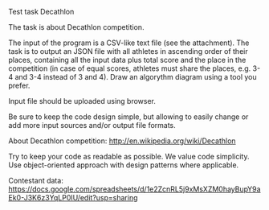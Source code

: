 Test task Decathlon

The task is about Decathlon competition.

The input of the program is a CSV-like text file (see the attachment).
The task is to output an JSON file with all athletes in ascending order of their places, containing all the input data plus total score and the place in the competition (in case of equal scores, athletes must share the places, e.g. 3-4 and 3-4 instead of 3 and 4). Draw an algorythm 
diagram using a tool you prefer.

Input file should be uploaded using browser.

Be sure to keep the code design simple, but allowing to easily change or add more input sources and/or output file formats.

About Decathlon competition: http://en.wikipedia.org/wiki/Decathlon

Try to keep your code as readable as possible. We value code simplicity.
Use object-oriented approach with design patterns where applicable.

Contestant data:
https://docs.google.com/spreadsheets/d/1e2ZcnRL5j9xMsXZM0hayBupY9aEk0-J3K6z3YqLP0IU/edit?usp=sharing
